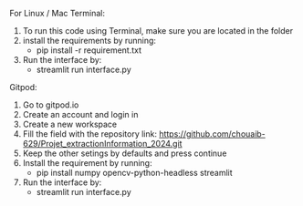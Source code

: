 For Linux / Mac Terminal:
1. To run this code using Terminal, make sure you are located in the folder
2. install the requirements by running:
    - pip install -r requirement.txt
3. Run the interface by:
    - streamlit run interface.py


Gitpod:
1. Go to gitpod.io
2. Create an account and login in 
3. Create a new workspace
4. Fill the field with the repository link: https://github.com/chouaib-629/Projet_extractionInformation_2024.git
5. Keep the other setings by defaults and press continue
6. Install the requirement by running: 
    - pip install numpy opencv-python-headless streamlit
7. Run the interface by:
    - streamlit run interface.py